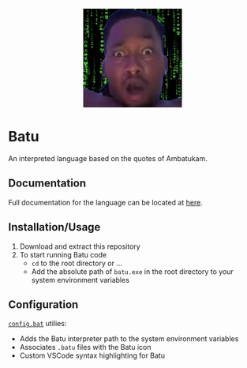 <p align="center">
  <img src="resources\batu.png" width=200 height=200 />
</p>

# Batu
An interpreted language based on the quotes of Ambatukam.

## Documentation
Full documentation for the language can be located at [here](resources\documentation.md).

## Installation/Usage
1. Download and extract this repository
2. To start running Batu code
    - `cd` to the root directory or ...
    - Add the absolute path of `batu.exe` in the root directory to your system environment variables

## Configuration
[`config.bat`](config.bat) utilies:
- Adds the Batu interpreter path to the system environment variables
- Associates `.batu` files with the Batu icon
- Custom VSCode syntax highlighting for Batu

